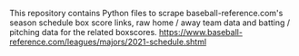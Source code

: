 This repository contains Python files to scrape baseball-reference.com's season schedule box score links, raw home / away team data and batting / pitching data for the related boxscores.
https://www.baseball-reference.com/leagues/majors/2021-schedule.shtml
